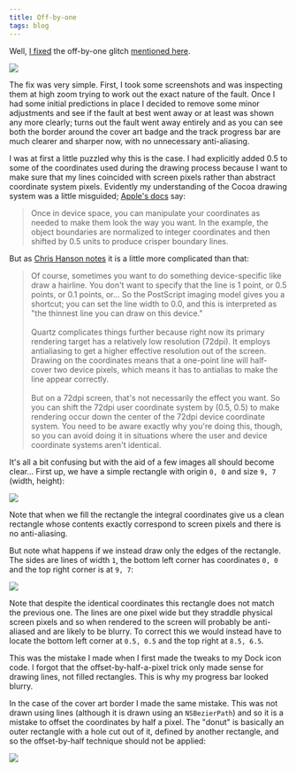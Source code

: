 ```yaml
---
title: Off-by-one
tags: blog
---
```


Well, [I fixed](http://www.wincent.com/a/about/wincent/weblog/svn-log/archives/2007/01/synergy_advance_r383_2_items_c.php) the off-by-one glitch [mentioned here](http://www.wincent.com/a/about/wincent/weblog/archives/2006/12/dock_icon_updat.php).

![](/system/images/legacy/fixed.png)

The fix was very simple. First, I took some screenshots and was inspecting them at high zoom trying to work out the exact nature of the fault. Once I had some initial predictions in place I decided to remove some minor adjustments and see if the fault at best went away or at least was shown any more clearly; turns out the fault went away entirely and as you can see both the border around the cover art badge and the track progress bar are much clearer and sharper now, with no unnecessary anti-aliasing.





I was at first a little puzzled why this is the case. I had explicitly added 0.5 to some of the coordinates used during the drawing process because I want to make sure that my lines coincided with screen pixels rather than abstract coordinate system pixels. Evidently my understanding of the Cocoa drawing system was a little misguided; [Apple's docs](http://developer.apple.com/documentation/Cocoa/Conceptual/CocoaDrawingGuide/Transforms/chapter_4_section_2.html) say:

> Once in device space, you can manipulate your coordinates as needed to make them look the way you want. In the example, the object boundaries are normalized to integer coordinates and then shifted by 0.5 units to produce crisper boundary lines.

But as [Chris Hanson notes](http://www.cocoabuilder.com/archive/message/cocoa/2004/2/14/97119) it is a little more complicated than that:

> Of course, sometimes you want to do something device-specific like draw a hairline. You don't want to specify that the line is 1 point, or 0.5 points, or 0.1 points, or... So the PostScript imaging model gives you a shortcut; you can set the line width to 0.0, and this is interpreted as "the thinnest line you can draw on this device."\
> \
> Quartz complicates things further because right now its primary rendering target has a relatively low resolution (72dpi). It employs antialiasing to get a higher effective resolution out of the screen. Drawing on the coordinates means that a one-point line will half-cover two device pixels, which means it has to antialias to make the line appear correctly.\
> \
> But on a 72dpi screen, that's not necessarily the effect you want. So you can shift the 72dpi user coordinate system by (0.5, 0.5) to make rendering occur down the center of the 72dpi device coordinate system. You need to be aware exactly why you're doing this, though, so you can avoid doing it in situations where the user and device coordinate systems aren't identical.

It's all a bit confusing but with the aid of a few images all should become clear... First up, we have a simple rectangle with origin `0, 0` and size `9, 7` (width, height):

![](/system/images/legacy/rectangle.png)

Note that when we fill the rectangle the integral coordinates give us a clean rectangle whose contents exactly correspond to screen pixels and there is no anti-aliasing.

But note what happens if we instead draw only the edges of the rectangle. The sides are lines of width `1`, the bottom left corner has coordinates `0, 0` and the top right corner is at `9, 7`:

![](/system/images/legacy/path.png)

Note that despite the identical coordinates this rectangle does not match the previous one. The lines are one pixel wide but they straddle physical screen pixels and so when rendered to the screen will probably be anti-aliased and are likely to be blurry. To correct this we would instead have to locate the bottom left corner at `0.5, 0.5` and the top right at `8.5, 6.5`.

This was the mistake I made when I first made the tweaks to my Dock icon code. I forgot that the offset-by-half-a-pixel trick only made sense for drawing lines, not filled rectangles. This is why my progress bar looked blurry.

In the case of the cover art border I made the same mistake. This was not drawn using lines (although it is drawn using an `NSBezierPath`) and so it is a mistake to offset the coordinates by half a pixel. The "donut" is basically an outer rectangle with a hole cut out of it, defined by another rectangle, and so the offset-by-half technique should not be applied:

![](/system/images/legacy/donut.png)
